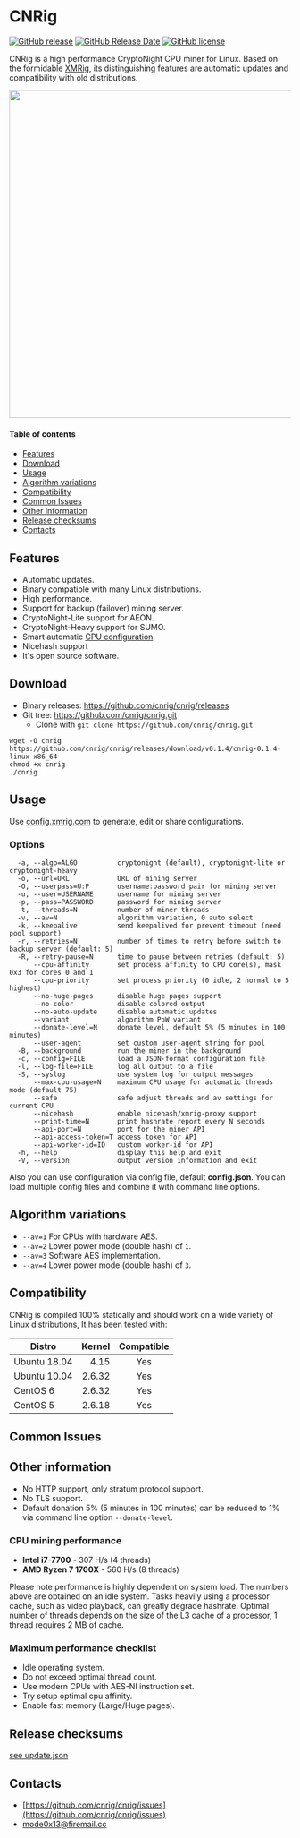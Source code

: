 # CNRig

[![GitHub release](https://img.shields.io/github/release/cnrig/cnrig/all.svg)](https://github.com/cnrig/cnrig/releases)
[![GitHub Release Date](https://img.shields.io/github/release-date-pre/cnrig/cnrig.svg)](https://github.com/cnrig/cnrig/releases)
[![GitHub license](https://img.shields.io/github/license/cnrig/cnrig.svg)](https://github.com/cnrig/cnrig/blob/master/LICENSE)

CNRig is a high performance CryptoNight CPU miner for Linux.
Based on the formidable [XMRig](https://github.com/xmrig/xmrig), its distinguishing features are automatic updates and compatibility with old distributions.

<img src="https://i.imgur.com/2avaSmL.png" width="586" >

#### Table of contents
* [Features](#features)
* [Download](#download)
* [Usage](#usage)
* [Algorithm variations](#algorithm-variations)
* [Compatibility](#compatibility)
* [Common Issues](#common-issues)
* [Other information](#other-information)
* [Release checksums](#release-checksums)
* [Contacts](#contacts)

## Features
* Automatic updates.
* Binary compatible with many Linux distributions.
* High performance.
* Support for backup (failover) mining server.
* CryptoNight-Lite support for AEON.
* CryptoNight-Heavy support for SUMO.
* Smart automatic [CPU configuration](https://github.com/xmrig/xmrig/wiki/Threads).
* Nicehash support
* It's open source software.

## Download
* Binary releases: https://github.com/cnrig/cnrig/releases
* Git tree: https://github.com/cnrig/cnrig.git
  * Clone with `git clone https://github.com/cnrig/cnrig.git`

```
wget -O cnrig https://github.com/cnrig/cnrig/releases/download/v0.1.4/cnrig-0.1.4-linux-x86_64
chmod +x cnrig
./cnrig
```

## Usage
Use [config.xmrig.com](https://config.xmrig.com/xmrig) to generate, edit or share configurations.

### Options
```
  -a, --algo=ALGO          cryptonight (default), cryptonight-lite or cryptonight-heavy
  -o, --url=URL            URL of mining server
  -O, --userpass=U:P       username:password pair for mining server
  -u, --user=USERNAME      username for mining server
  -p, --pass=PASSWORD      password for mining server
  -t, --threads=N          number of miner threads
  -v, --av=N               algorithm variation, 0 auto select
  -k, --keepalive          send keepalived for prevent timeout (need pool support)
  -r, --retries=N          number of times to retry before switch to backup server (default: 5)
  -R, --retry-pause=N      time to pause between retries (default: 5)
      --cpu-affinity       set process affinity to CPU core(s), mask 0x3 for cores 0 and 1
      --cpu-priority       set process priority (0 idle, 2 normal to 5 highest)
      --no-huge-pages      disable huge pages support
      --no-color           disable colored output
      --no-auto-update     disable automatic updates
      --variant            algorithm PoW variant
      --donate-level=N     donate level, default 5% (5 minutes in 100 minutes)
      --user-agent         set custom user-agent string for pool
  -B, --background         run the miner in the background
  -c, --config=FILE        load a JSON-format configuration file
  -l, --log-file=FILE      log all output to a file
  -S, --syslog             use system log for output messages
      --max-cpu-usage=N    maximum CPU usage for automatic threads mode (default 75)
      --safe               safe adjust threads and av settings for current CPU
      --nicehash           enable nicehash/xmrig-proxy support
      --print-time=N       print hashrate report every N seconds
      --api-port=N         port for the miner API
      --api-access-token=T access token for API
      --api-worker-id=ID   custom worker-id for API
  -h, --help               display this help and exit
  -V, --version            output version information and exit
```

Also you can use configuration via config file, default **config.json**. You can load multiple config files and combine it with command line options.

## Algorithm variations
* `--av=1` For CPUs with hardware AES.
* `--av=2` Lower power mode (double hash) of `1`.
* `--av=3` Software AES implementation.
* `--av=4` Lower power mode (double hash) of `3`.

## Compatibility
CNRig is compiled 100% statically and should work on a wide variety of Linux distributions, It has been tested with:

| Distro           | Kernel     | Compatible   |
| ---------------- | ----------:|:------------:|
| Ubuntu 18.04     | 4.15       | Yes          |
| Ubuntu 10.04     | 2.6.32     | Yes          |
| CentOS 6         | 2.6.32     | Yes          |
| CentOS 5         | 2.6.18     | Yes          |

## Common Issues
## Other information
* No HTTP support, only stratum protocol support.
* No TLS support.
* Default donation 5% (5 minutes in 100 minutes) can be reduced to 1% via command line option `--donate-level`.


### CPU mining performance
* **Intel i7-7700** - 307 H/s (4 threads)
* **AMD Ryzen 7 1700X** - 560 H/s (8 threads)

Please note performance is highly dependent on system load. The numbers above are obtained on an idle system. Tasks heavily using a processor cache, such as video playback, can greatly degrade hashrate. Optimal number of threads depends on the size of the L3 cache of a processor, 1 thread requires 2 MB of cache.

### Maximum performance checklist
* Idle operating system.
* Do not exceed optimal thread count.
* Use modern CPUs with AES-NI instruction set.
* Try setup optimal cpu affinity.
* Enable fast memory (Large/Huge pages).

## Release checksums
[see update.json](update.json)

## Contacts
* [https://github.com/cnrig/cnrig/issues](https://github.com/cnrig/cnrig/issues)
* mode0x13@firemail.cc
